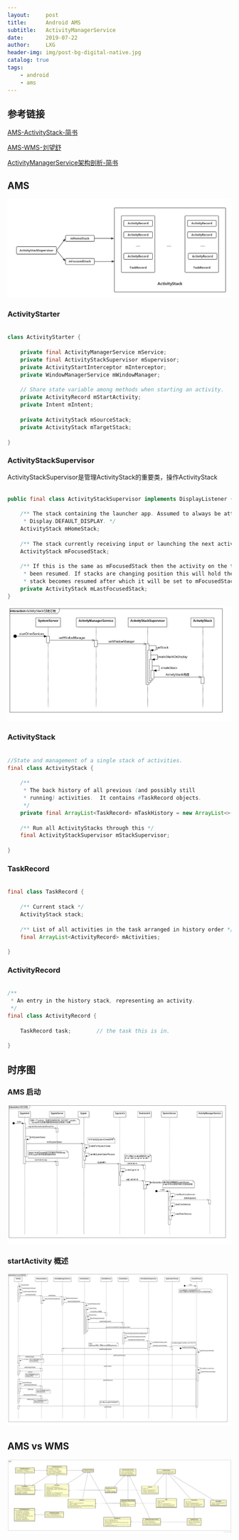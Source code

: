 ```yaml
---
layout:     post
title:      Android AMS
subtitle:   ActivityManagerService
date:       2019-07-22
author:     LXG
header-img: img/post-bg-digital-native.jpg
catalog: true
tags:
    - android
    - ams
---
```


## 参考链接

[AMS-ActivityStack-简书](https://www.jianshu.com/p/94816e52cd77)

[AMS-WMS-刘望舒](https://www.jianshu.com/nb/15245431)

[ActivityManagerService架构剖析-简书](https://www.jianshu.com/p/17b2844b2a27)

## AMS

![ams_activity_stack](/images/android/ams/ams_activity_stack.png)

### ActivityStarter

```java

class ActivityStarter {

    private final ActivityManagerService mService;
    private final ActivityStackSupervisor mSupervisor;
    private ActivityStartInterceptor mInterceptor;
    private WindowManagerService mWindowManager;

    // Share state variable among methods when starting an activity.
    private ActivityRecord mStartActivity;
    private Intent mIntent;

    private ActivityStack mSourceStack;
    private ActivityStack mTargetStack;

}

```

### ActivityStackSupervisor

ActivityStackSupervisor是管理ActivityStack的重要类，操作ActivityStack

```java

public final class ActivityStackSupervisor implements DisplayListener {

    /** The stack containing the launcher app. Assumed to always be attached to
     * Display.DEFAULT_DISPLAY. */
    ActivityStack mHomeStack;

    /** The stack currently receiving input or launching the next activity. */
    ActivityStack mFocusedStack;

    /** If this is the same as mFocusedStack then the activity on the top of the focused stack has
     * been resumed. If stacks are changing position this will hold the old stack until the new
     * stack becomes resumed after which it will be set to mFocusedStack. */
    private ActivityStack mLastFocusedStack;
}

```

![activity_stack](/images/android/ams/activity_stack.webp)


### ActivityStack

```java

//State and management of a single stack of activities.
final class ActivityStack {

    /**
     * The back history of all previous (and possibly still
     * running) activities.  It contains #TaskRecord objects.
     */
    private final ArrayList<TaskRecord> mTaskHistory = new ArrayList<>();

    /** Run all ActivityStacks through this */
    final ActivityStackSupervisor mStackSupervisor;

}

```

### TaskRecord

```java

final class TaskRecord {

    /** Current stack */
    ActivityStack stack;

    /** List of all activities in the task arranged in history order */
    final ArrayList<ActivityRecord> mActivities;

}

```

### ActivityRecord

```java

/**
 * An entry in the history stack, representing an activity.
 */
final class ActivityRecord {

    TaskRecord task;        // the task this is in.

}

```

## 时序图

### AMS 启动

![ams_init](/images/android/ams/init.webp)

### startActivity 概述

![start_activity](/images/android/ams/start_activity.webp)


## AMS vs WMS

![ams_vs_wms](/images/android/ams/ams_vs_wms.png)

